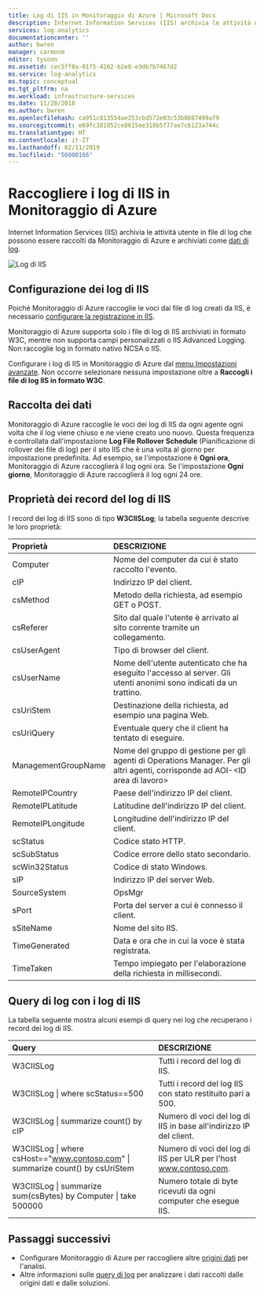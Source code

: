```yaml
---
title: Log di IIS in Monitoraggio di Azure | Microsoft Docs
description: Internet Information Services (IIS) archivia le attività utente in file di log che possono essere raccolti da Monitoraggio di Azure.  Questo articolo descrive come configurare una raccolta di log di IIS e i dettagli dei record creati in Monitoraggio di Azure.
services: log-analytics
documentationcenter: ''
author: bwren
manager: carmonm
editor: tysonn
ms.assetid: cec5ff0a-01f5-4262-b2e8-e3db7b7467d2
ms.service: log-analytics
ms.topic: conceptual
ms.tgt_pltfrm: na
ms.workload: infrastructure-services
ms.date: 11/28/2018
ms.author: bwren
ms.openlocfilehash: ca951c813554ae253cbd572e03c53b8687499af9
ms.sourcegitcommit: e69fc381852ce8615ee318b5f77ae7c6123a744c
ms.translationtype: HT
ms.contentlocale: it-IT
ms.lasthandoff: 02/11/2019
ms.locfileid: "56000166"
---
```

# <a name="collect-iis-logs-in-azure-monitor"></a>Raccogliere i log di IIS in Monitoraggio di Azure
Internet Information Services (IIS) archivia le attività utente in file di log che possono essere raccolti da Monitoraggio di Azure e archiviati come [dati di log](data-collection.md).

![Log di IIS](media/data-sources-iis-logs/overview.png)

## <a name="configuring-iis-logs"></a>Configurazione dei log di IIS
Poiché Monitoraggio di Azure raccoglie le voci dai file di log creati da IIS, è necessario [configurare la registrazione in IIS](https://technet.microsoft.com/library/hh831775.aspx).

Monitoraggio di Azure supporta solo i file di log di IIS archiviati in formato W3C, mentre non supporta campi personalizzati o IIS Advanced Logging. Non raccoglie log in formato nativo NCSA o IIS.

Configurare i log di IIS in Monitoraggio di Azure dal [menu Impostazioni avanzate](agent-data-sources.md#configuring-data-sources).  Non occorre selezionare nessuna impostazione oltre a **Raccogli i file di log IIS in formato W3C**.


## <a name="data-collection"></a>Raccolta dei dati
Monitoraggio di Azure raccoglie le voci dei log di IIS da ogni agente ogni volta che il log viene chiuso e ne viene creato uno nuovo. Questa frequenza è controllata dall'impostazione **Log File Rollover Schedule** (Pianificazione di rollover dei file di log) per il sito IIS che è una volta al giorno per impostazione predefinita. Ad esempio, se l'impostazione è **Ogni ora**, Monitoraggio di Azure raccoglierà il log ogni ora.  Se l'impostazione **Ogni giorno**, Monitoraggio di Azure raccoglierà il log ogni 24 ore.


## <a name="iis-log-record-properties"></a>Proprietà dei record del log di IIS
I record dei log di IIS sono di tipo **W3CIISLog**; la tabella seguente descrive le loro proprietà:

| Proprietà | DESCRIZIONE |
|:--- |:--- |
| Computer |Nome del computer da cui è stato raccolto l'evento. |
| cIP |Indirizzo IP del client. |
| csMethod |Metodo della richiesta, ad esempio GET o POST. |
| csReferer |Sito dal quale l'utente è arrivato al sito corrente tramite un collegamento. |
| csUserAgent |Tipo di browser del client. |
| csUserName |Nome dell'utente autenticato che ha eseguito l'accesso al server. Gli utenti anonimi sono indicati da un trattino. |
| csUriStem |Destinazione della richiesta, ad esempio una pagina Web. |
| csUriQuery |Eventuale query che il client ha tentato di eseguire. |
| ManagementGroupName |Nome del gruppo di gestione per gli agenti di Operations Manager.  Per gli altri agenti, corrisponde ad AOI-\<ID area di lavoro\> |
| RemoteIPCountry |Paese dell'indirizzo IP del client. |
| RemoteIPLatitude |Latitudine dell'indirizzo IP del client. |
| RemoteIPLongitude |Longitudine dell'indirizzo IP del client. |
| scStatus |Codice stato HTTP. |
| scSubStatus |Codice errore dello stato secondario. |
| scWin32Status |Codice di stato Windows. |
| sIP |Indirizzo IP del server Web. |
| SourceSystem |OpsMgr |
| sPort |Porta del server a cui è connesso il client. |
| sSiteName |Nome del sito IIS. |
| TimeGenerated |Data e ora che in cui la voce è stata registrata. |
| TimeTaken |Tempo impiegato per l'elaborazione della richiesta in millisecondi. |

## <a name="log-queries-with-iis-logs"></a>Query di log con i log di IIS
La tabella seguente mostra alcuni esempi di query nei log che recuperano i record dei log di IIS.

| Query | DESCRIZIONE |
|:--- |:--- |
| W3CIISLog |Tutti i record del log di IIS. |
| W3CIISLog &#124; where scStatus==500 |Tutti i record del log IIS con stato restituito pari a 500. |
| W3CIISLog &#124; summarize count() by cIP |Numero di voci del log di IIS in base all'indirizzo IP del client. |
| W3CIISLog &#124; where csHost=="www.contoso.com" &#124; summarize count() by csUriStem |Numero di voci del log di IIS per ULR per l'host www.contoso.com. |
| W3CIISLog &#124; summarize sum(csBytes) by Computer &#124; take 500000 |Numero totale di byte ricevuti da ogni computer che esegue IIS. |

## <a name="next-steps"></a>Passaggi successivi
* Configurare Monitoraggio di Azure per raccogliere altre [origini dati](agent-data-sources.md) per l'analisi.
* Altre informazioni sulle [query di log](../log-query/log-query-overview.md) per analizzare i dati raccolti dalle origini dati e dalle soluzioni.